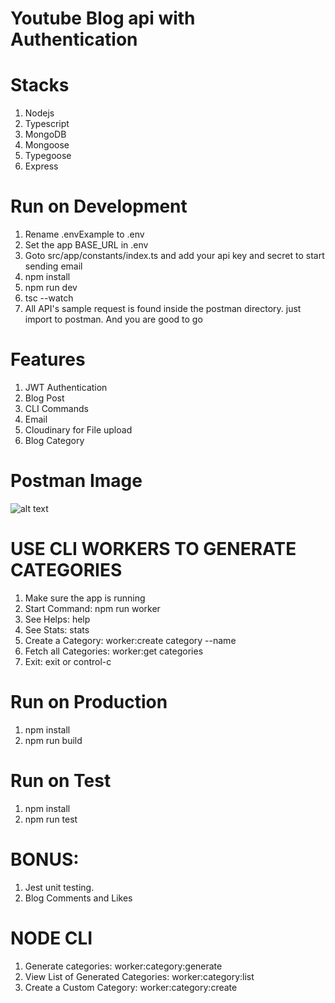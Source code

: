 # Youtube Blog api with Authentication

# Stacks
1. Nodejs
2. Typescript
3. MongoDB
4. Mongoose
5. Typegoose
6. Express

# Run on Development
1. Rename .envExample to .env
2. Set the app BASE_URL in .env
3. Goto src/app/constants/index.ts and add your api key and secret to start sending email
4. npm install
5. npm run dev
6. tsc --watch
7. All API's sample request is found inside the postman directory. just import to postman. And you are good to go

# Features
1. JWT Authentication
2. Blog Post
3. CLI Commands
4. Email
5. Cloudinary for File upload
6. Blog Category


# Postman Image

![alt text](https://res.cloudinary.com/northflix/image/upload/v1658082092/Screenshot_2022-07-17_at_19.17.15_heq2sb.png)

# USE CLI WORKERS TO GENERATE CATEGORIES
1. Make sure the app is running
2. Start Command: npm run worker
3. See Helps: help
4. See Stats: stats
5. Create a Category: worker:create category --name
6. Fetch all Categories: worker:get categories
7. Exit: exit or control-c

# Run on Production
1. npm install
2. npm run build


# Run on Test
1. npm install
2. npm run test

# BONUS:
1. Jest unit testing.
2. Blog Comments and Likes

# NODE CLI
1. Generate categories: worker:category:generate
2. View List of Generated Categories: worker:category:list
3. Create a Custom Category: worker:category:create


